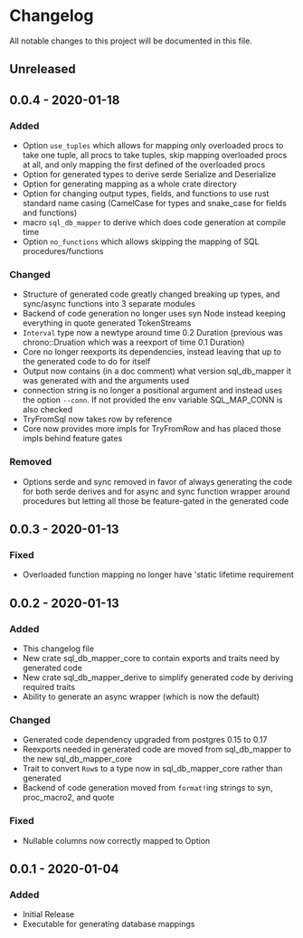 # Changelog

All notable changes to this project will be documented in this file.


## Unreleased

## 0.0.4 - 2020-01-18

### Added
- Option `use_tuples` which allows for mapping only overloaded procs to take one tuple, all procs to take tuples, skip mapping overloaded procs at all, and only mapping the first defined of the overloaded procs
- Option for generated types to derive serde Serialize and Deserialize
- Option for generating mapping as a whole crate directory
- Option for changing output types, fields, and functions to use rust standard name casing (CamelCase for types and snake_case for fields and functions)
- macro `sql_db_mapper` to derive which does code generation at compile time
- Option `no_functions` which allows skipping the mapping of SQL procedures/functions

### Changed
- Structure of generated code greatly changed breaking up types, and sync/async functions into 3 separate modules
- Backend of code generation no longer uses syn Node instead keeping everything in quote generated TokenStreams
- `Interval` type now a newtype around time 0.2 Duration (previous was chrono::Druation which was a reexport of time 0.1 Duration)
- Core no longer reexports its dependencies, instead leaving that up to the generated code to do for itself
- Output now contains (in a doc comment) what version sql_db_mapper it was generated with and the arguments used
- connection string is no longer a positional argument and instead uses the option `--conn`. If not provided the env variable SQL_MAP_CONN is also checked
- TryFromSql now takes row by reference
- Core now provides more impls for TryFromRow and has placed those impls behind feature gates

### Removed
- Options serde and sync removed in favor of always generating the code for both serde derives and for async and sync function wrapper around procedures but letting all those be feature-gated in the generated code

## 0.0.3 - 2020-01-13

### Fixed
- Overloaded function mapping no longer have 'static lifetime requirement

## 0.0.2 - 2020-01-13

### Added
- This changelog file
- New crate sql_db_mapper_core to contain exports and traits need by generated code
- New crate sql_db_mapper_derive to simplify generated code by deriving required traits
- Ability to generate an async wrapper (which is now the default)

### Changed
- Generated code dependency upgraded from postgres 0.15 to 0.17
- Reexports needed in generated code are moved from sql_db_mapper to the new sql_db_mapper_core
- Trait to convert `Row`s to a type now in sql_db_mapper_core rather than generated
- Backend of code generation moved from `format!`ing strings to syn, proc_macro2, and quote

### Fixed
- Nullable columns now correctly mapped to Option<T>

## 0.0.1 - 2020-01-04

### Added
- Initial Release
- Executable for generating database mappings
